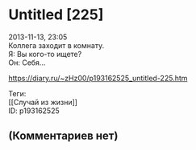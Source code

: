 Untitled [225]
==============

  
2013-11-13, 23:05  
 Коллега заходит в комнату.   
 Я: Вы кого-то ищете?   
 Он: Себя...   
  
<https://diary.ru/~zHz00/p193162525_untitled-225.htm>  
  
Теги:  
[[Случай из жизни]]  
ID: p193162525  


(Комментариев нет)
------------------